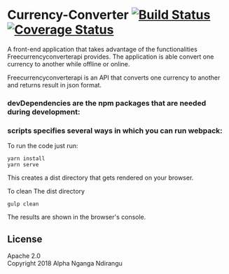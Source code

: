 # Currency-Converter [![Build Status](https://travis-ci.org/bl4ck4ndbr0wn/Currency-Converter.svg?branch=master)](https://travis-ci.org/bl4ck4ndbr0wn/Currency-Converter) [![Coverage Status](https://coveralls.io/repos/github/bl4ck4ndbr0wn/Currency-Converter/badge.svg?branch=master)](https://coveralls.io/github/bl4ck4ndbr0wn/Currency-Converter?branch=master)

A front-end application that takes advantage of the functionalities Freecurrencyconverterapi provides. The application is able convert one currency to another while offline or online.

Freecurrencyconverterapi is an API that converts one currency to another and returns result in json format.

### devDependencies are the npm packages that are needed during development:

### scripts specifies several ways in which you can run webpack:

To run the code just run:

```
yarn install
yarn serve
```

This creates a dist directory that gets rendered on your browser.

To clean The dist directory

```
gulp clean
```

The results are shown in the browser's console.

## License

Apache 2.0  
Copyright 2018 Alpha Nganga Ndirangu
